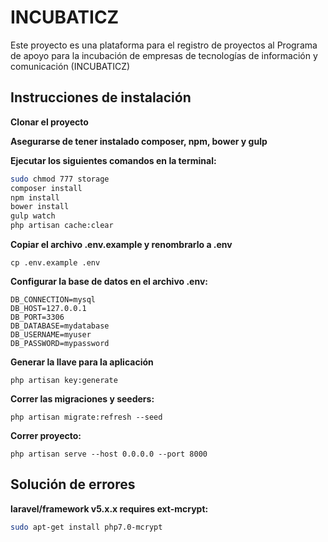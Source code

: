 # INCUBATICZ

Este proyecto es una plataforma para el registro de proyectos al Programa de 
apoyo para la incubación de empresas de tecnologías de información y 
comunicación (INCUBATICZ)

## Instrucciones de instalación

**Clonar el proyecto**

**Asegurarse de tener instalado composer, npm, bower y gulp**

**Ejecutar los siguientes comandos en la terminal:**

```bash
sudo chmod 777 storage
composer install
npm install
bower install
gulp watch
php artisan cache:clear
``` 

**Copiar el archivo .env.example y renombrarlo a .env**
```
cp .env.example .env
```

**Configurar la base de datos en el archivo .env:**
```
DB_CONNECTION=mysql
DB_HOST=127.0.0.1
DB_PORT=3306
DB_DATABASE=mydatabase
DB_USERNAME=myuser
DB_PASSWORD=mypassword
```

**Generar la llave para la aplicación**
```
php artisan key:generate
```

**Correr las migraciones y seeders:**
```
php artisan migrate:refresh --seed
```

**Correr proyecto:**
```
php artisan serve --host 0.0.0.0 --port 8000
```


## Solución de errores

**laravel/framework v5.x.x requires ext-mcrypt:**

```bash
sudo apt-get install php7.0-mcrypt
```
